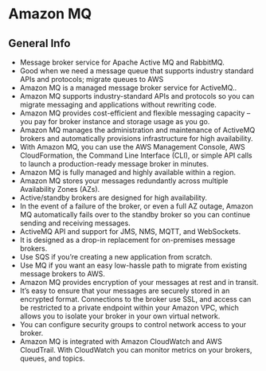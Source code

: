# Amazon MQ

## General Info
* Message broker service for Apache Active MQ and RabbitMQ.
* Good when we need a message queue that supports industry standard APIs and protocols; migrate queues to AWS
* Amazon MQ is a managed message broker service for ActiveMQ.. 
* Amazon MQ supports industry-standard APIs and protocols so you can migrate messaging and applications without rewriting code. 
* Amazon MQ provides cost-efficient and flexible messaging capacity – you pay for broker instance and storage usage as you go. 
* Amazon MQ manages the administration and maintenance of ActiveMQ brokers and automatically provisions infrastructure for high availability. 
* With Amazon MQ, you can use the AWS Management Console, AWS CloudFormation, the Command Line Interface (CLI), or simple API calls to launch a production-ready message broker in minutes. 
* Amazon MQ is fully managed and highly available within a region. 
* Amazon MQ stores your messages redundantly across multiple Availability Zones (AZs). 
* Active/standby brokers are designed for high availability. 
* In the event of a failure of the broker, or even a full AZ outage, Amazon MQ automatically fails over to the standby broker so you can continue sending and receiving messages. 
* ActiveMQ API and support for JMS, NMS, MQTT, and WebSockets. 
* It is designed as a drop-in replacement for on-premises message brokers. 
* Use SQS if you’re creating a new application from scratch. 
* Use MQ if you want an easy low-hassle path to migrate from existing message brokers to AWS. 
* Amazon MQ provides encryption of your messages at rest and in transit. 
* It’s easy to ensure that your messages are securely stored in an encrypted format. Connections to the broker use SSL, and access can be restricted to a private endpoint within your Amazon VPC, which allows you to isolate your broker in your own virtual network. 
* You can configure security groups to control network access to your broker. 
* Amazon MQ is integrated with Amazon CloudWatch and AWS CloudTrail. With CloudWatch you can monitor metrics on your brokers, queues, and topics.
